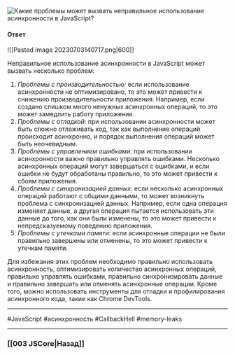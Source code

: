 ![Какие проблемы может вызвать неправильное использование асинхронности в JavaScript?](https://youtu.be/t0sdlbA6yA8?t=657)

#### Ответ

![[Pasted image 20230703140717.png|600]]

Неправильное использование асинхронности в JavaScript может вызвать несколько проблем:

1. *Проблемы с производительностью:* если использование асинхронности не оптимизировано, то это может привести к снижению производительности приложения. Например, если создано слишком много ненужных асинхронных операций, то это может замедлить работу приложения.
2. *Проблемы с отладкой:* при использовании асинхронности может быть сложно отлаживать код, так как выполнение операций происходит асинхронно, и порядок выполнения операций может быть неочевидным.
3. *Проблемы с управлением ошибками:* при использовании асинхронности важно правильно управлять ошибками. Несколько асинхронных операций могут завершаться с ошибками, и если ошибки не будут обработаны правильно, то это может привести к сбоям приложения.
4. *Проблемы с синхронизацией данных:* если несколько асинхронных операций работают с общими данными, то может возникнуть проблема с синхронизацией данных. Например, если одна операция изменяет данные, а другая операция пытается использовать эти данные до того, как они были изменены, то это может привести к непредсказуемому поведению приложения.
5. *Проблемы с утечками памяти*: если асинхронные операции не были правильно завершены или отменены, то это может привести к утечкам памяти.

Для избежания этих проблем необходимо правильно использовать асинхронность, оптимизировать количество асинхронных операций, правильно управлять ошибками, правильно синхронизировать данные и правильно завершать или отменять асинхронные операции. Кроме того, можно использовать инструменты для отладки и профилирования асинхронного кода, такие как Chrome DevTools.

___
 #JavaScript #асинхронность #CallbackHell #memory-leaks 

___

### [[003 JSCore|Назад]]
